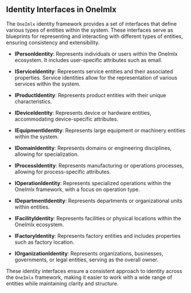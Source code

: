 ## Identity Interfaces in OneImlx

The `OneImlx` identity framework provides a set of interfaces that define various types of entities within the system. These interfaces serve as blueprints for representing and interacting with different types of entities, ensuring consistency and extensibility.

- **IPersonIdentity**: Represents individuals or users within the OneImlx ecosystem. It includes user-specific attributes such as email.

- **IServiceIdentity**: Represents service entities and their associated properties. Service identities allow for the representation of various services within the system.

- **IProductIdentity**: Represents product entities with their unique characteristics.

- **IDeviceIdentity**: Represents device or hardware entities, accommodating device-specific attributes.

- **IEquipmentIdentity**: Represents large equipment or machinery entities within the system.

- **IDomainIdentity**: Represents domains or engineering disciplines, allowing for specialization.

- **IProcessIdentity**: Represents manufacturing or operations processes, allowing for process-specific attributes.

- **IOperationIdentity**: Represents specialized operations within the OneImlx framework, with a focus on operation type.

- **IDepartmentIdentity**: Represents departments or organizational units within entities.

- **IFacilityIdentity**: Represents facilities or physical locations within the OneImlx ecosystem.

- **IFactoryIdentity**: Represents factory entities and includes properties such as factory location.

- **IOrganizationIdentity**: Represents organizations, businesses, governments, or legal entities, serving as the overall owner.

These identity interfaces ensure a consistent approach to identity across the `OneImlx` framework, making it easier to work with a wide range of entities while maintaining clarity and structure.
